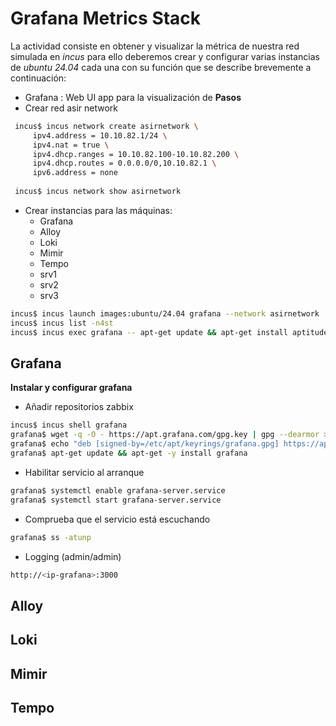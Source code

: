 
# Grafana Metrics Stack
La actividad consiste en obtener y visualizar la métrica de nuestra red simulada en _incus_ para ello deberemos crear y configurar varias instancias de _ubuntu 24.04_ cada una con su función que se describe brevemente a continuación:
* Grafana : Web UI app para la visualización de 
**Pasos**
* Crear red asir network
 ```bash
  incus$ incus network create asirnetwork \
      ipv4.address = 10.10.82.1/24 \
      ipv4.nat = true \ 
      ipv4.dhcp.ranges = 10.10.82.100-10.10.82.200 \
      ipv4.dhcp.routes = 0.0.0.0/0,10.10.82.1 \
      ipv6.address = none
      
  incus$ incus network show asirnetwork     
 ```
* Crear instancias para las máquinas:
	* Grafana
	* Alloy
	* Loki
	* Mimir
	* Tempo
	* srv1
	* srv2
	* srv3
 ```bash
incus$ incus launch images:ubuntu/24.04 grafana --network asirnetwork      
incus$ incus list -n4st
incus$ incus exec grafana -- apt-get update && apt-get install aptitude wget bash-completion gpg 
 ```
 
## Grafana
**Instalar y configurar grafana**
* Añadir repositorios zabbix
```bash
incus$ incus shell grafana
grafana$ wget -q -O - https://apt.grafana.com/gpg.key | gpg --dearmor > /etc/apt/keyrings/grafana.gpg
grafana$ echo "deb [signed-by=/etc/apt/keyrings/grafana.gpg] https://apt.grafana.com stable main" | tee /etc/apt/sources.list.d/grafana.list
grafana$ apt-get update && apt-get -y install grafana
```
* Habilitar servicio al arranque
```bash
grafana$ systemctl enable grafana-server.service
grafana$ systemctl start grafana-server.service
```
* Comprueba que el servicio está escuchando
```bash
grafana$ ss -atunp
```
* Logging (admin/admin)
```bash
http://<ip-grafana>:3000
```

## Alloy

## Loki

## Mimir

## Tempo
